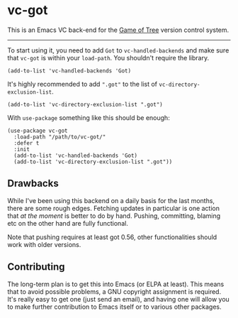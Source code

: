 # vc-got

This is an Emacs VC back-end for the [Game of
Tree](http://gameoftrees.org/) version control system.

------

To start using it, you need to add `Got` to `vc-handled-backends` and
make sure that `vc-got` is within your `load-path`.  You shouldn't
require the library.

```emacs-lisp
(add-to-list 'vc-handled-backends 'Got)
```

It's highly recommended to add `".got"` to the list of
`vc-directory-exclusion-list`.

```emacs-lisp
(add-to-list 'vc-directory-exclusion-list ".got")
```

With `use-package` something like this should be enough:

```emacs-lisp
(use-package vc-got
  :load-path "/path/to/vc-got/"
  :defer t
  :init
  (add-to-list 'vc-handled-backends 'Got)
  (add-to-list 'vc-directory-exclusion-list ".got"))
```

## Drawbacks

While I've been using this backend on a daily basis for the last
months, there are some rough edges.  Fetching updates in particular is
one action that *at the moment* is better to do by hand.  Pushing,
committing, blaming etc on the other hand are fully functional.

Note that pushing requires at least got 0.56, other functionalities
should work with older versions.


## Contributing

The long-term plan is to get this into Emacs (or ELPA at least).  This
means that to avoid possible problems, a GNU copyright assignment is
required.  It's really easy to get one (just send an email), and
having one will allow you to make further contribution to Emacs itself
or to various other packages.

